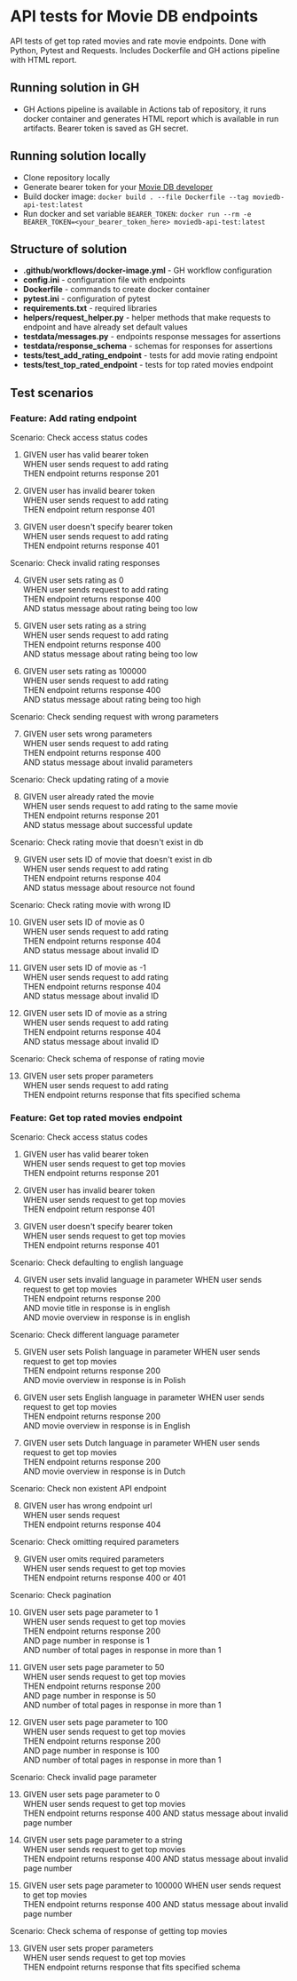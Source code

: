 # API tests for Movie DB endpoints
API tests of get top rated movies and rate movie endpoints. Done with Python, Pytest and Requests. Includes Dockerfile and GH actions pipeline with HTML report.
## Running solution in GH
- GH Actions pipeline is available in Actions tab of repository, it runs docker container and generates HTML report which is available in run artifacts. Bearer token is saved as GH secret.
## Running solution locally
- Clone repository locally
- Generate bearer token for your [Movie DB developer](https://developer.themoviedb.org/)
- Build docker image:
```docker build . --file Dockerfile --tag moviedb-api-test:latest```
- Run docker and set variable `BEARER_TOKEN`:
```docker run --rm -e BEARER_TOKEN=<your_bearer_token_here> moviedb-api-test:latest```
## Structure of solution
- **.github/workflows/docker-image.yml** - GH workflow configuration
- **config.ini** - configuration file with endpoints
- **Dockerfile** - commands to create docker container
- **pytest.ini** - configuration of pytest
- **requirements.txt** - required libraries
- **helpers/request_helper.py** - helper methods that make requests to endpoint and have already set default values
- **testdata/messages.py** - endpoints response messages for assertions
- **testdata/response_schema** - schemas for responses for assertions
- **tests/test_add_rating_endpoint** - tests for add movie rating endpoint
- **tests/test_top_rated_endpoint** - tests for top rated movies endpoint
## Test scenarios
### Feature: Add rating endpoint
Scenario: Check access status codes
1. GIVEN user has valid bearer token  
WHEN user sends request to add rating  
THEN endpoint returns response 201 
  

2. GIVEN user has invalid bearer token  
WHEN user sends request to add rating  
THEN endpoint return response 401  
  

3. GIVEN user doesn't specify bearer token  
WHEN user sends request to add rating  
THEN endpoint returns response 401

Scenario: Check invalid rating responses  
  
4. GIVEN user sets rating as 0  
WHEN user sends request to add rating  
THEN endpoint returns response 400  
AND status message about rating being too low  


5. GIVEN user sets rating as a string  
WHEN user sends request to add rating  
THEN endpoint returns response 400  
AND status message about rating being too low  
  

6. GIVEN user sets rating as 100000  
WHEN user sends request to add rating  
THEN endpoint returns response 400  
AND status message about rating being too high

Scenario: Check sending request with wrong parameters  
  
7. GIVEN user sets wrong parameters  
WHEN user sends request to add rating  
THEN endpoint returns response 400  
AND status message about invalid parameters  

Scenario: Check updating rating of a movie  
  
8. GIVEN user already rated the movie  
WHEN user sends request to add rating to the same movie  
THEN endpoint returns response 201  
AND status message about successful update  

Scenario: Check rating movie that doesn't exist in db  

9. GIVEN user sets ID of movie that doesn't exist in db  
WHEN user sends request to add rating  
THEN endpoint returns response 404  
AND status message about resource not found

Scenario: Check rating movie with wrong ID

10. GIVEN user sets ID of movie as 0  
WHEN user sends request to add rating  
THEN endpoint returns response 404  
AND status message about invalid ID  
  

11. GIVEN user sets ID of movie as -1  
WHEN user sends request to add rating  
THEN endpoint returns response 404  
AND status message about invalid ID
  

12. GIVEN user sets ID of movie as a string  
WHEN user sends request to add rating  
THEN endpoint returns response 404  
AND status message about invalid ID

Scenario: Check schema of response of rating movie

13. GIVEN user sets proper parameters  
WHEN user sends request to add rating  
THEN endpoint returns response that fits specified schema

### Feature: Get top rated movies endpoint
Scenario: Check access status codes

1. GIVEN user has valid bearer token  
WHEN user sends request to get top movies   
THEN endpoint returns response 201 
  

2. GIVEN user has invalid bearer token  
WHEN user sends request to get top movies   
THEN endpoint return response 401  
  

3. GIVEN user doesn't specify bearer token  
WHEN user sends request to get top movies     
THEN endpoint returns response 401

Scenario: Check defaulting to english language

4. GIVEN user sets invalid language in parameter
WHEN user sends request to get top movies    
THEN endpoint returns response 200  
AND movie title in response is in english  
AND movie overview in response is in english

Scenario: Check different language parameter

5. GIVEN user sets Polish language in parameter
WHEN user sends request to get top movies     
THEN endpoint returns response 200  
AND movie overview in response is in Polish
  
  
6. GIVEN user sets English language in parameter
WHEN user sends request to get top movies     
THEN endpoint returns response 200    
AND movie overview in response is in English
  

7. GIVEN user sets Dutch language in parameter
WHEN user sends request to get top movies     
THEN endpoint returns response 200  
AND movie overview in response is in Dutch

Scenario: Check non existent API endpoint

8. GIVEN user has wrong endpoint url  
WHEN user sends request     
THEN endpoint returns response 404

Scenario: Check omitting required parameters

9. GIVEN user omits required parameters  
WHEN user sends request to get top movies     
THEN endpoint returns response 400 or 401

Scenario: Check pagination

10. GIVEN user sets page parameter to 1  
WHEN user sends request to get top movies     
THEN endpoint returns response 200  
AND page number in response is 1  
AND number of total pages in response in more than 1  
  
  
11. GIVEN user sets page parameter to 50  
WHEN user sends request to get top movies    
THEN endpoint returns response 200  
AND page number in response is 50  
AND number of total pages in response in more than 1  
  
  
12. GIVEN user sets page parameter to 100  
WHEN user sends request to get top movies    
THEN endpoint returns response 200  
AND page number in response is 100  
AND number of total pages in response in more than 1  

Scenario: Check invalid page parameter

13. GIVEN user sets page parameter to 0  
WHEN user sends request to get top movies     
THEN endpoint returns response 400
AND status message about invalid page number  
  
  
14. GIVEN user sets page parameter to a string  
WHEN user sends request to get top movies     
THEN endpoint returns response 400
AND status message about invalid page number

  
15. GIVEN user sets page parameter to 100000
WHEN user sends request to get top movies     
THEN endpoint returns response 400
AND status message about invalid page number

Scenario: Check schema of response of getting top movies

13. GIVEN user sets proper parameters  
WHEN user sends request to get top movies   
THEN endpoint returns response that fits specified schema


